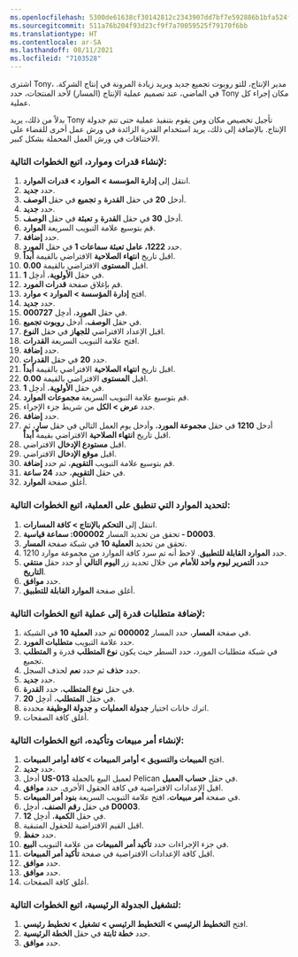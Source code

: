 ```yaml
---
ms.openlocfilehash: 5300de61638cf30142812c2343907dd7bf7e592886b1bfa524fcf967a965a1e6
ms.sourcegitcommit: 511a76b204f93d23cf9f7a70059525f79170f6bb
ms.translationtype: HT
ms.contentlocale: ar-SA
ms.lasthandoff: 08/11/2021
ms.locfileid: "7103528"
---
```

اشترى Tony، مدير الإنتاج، للتو روبوت تجميع جديد ويريد زيادة المرونة في إنتاج الشركة. في الماضي، عند تصميم عملية الإنتاج (المسار) لأحد المنتجات، حدد Tony مكان إجراء كل عملية. 

بدلاً من ذلك، يريد Tony تأجيل تخصيص مكان ومن يقوم بتنفيذ عملية حتى تتم جدولة الإنتاج. بالإضافة إلى ذلك، يريد استخدام القدرة الزائدة في ورش عمل أخرى للقضاء على الاختناقات في ورش العمل المحملة بشكل كبير.

### <a name="to-create-capabilities-and-resources-follow-these-steps"></a>لإنشاء قدرات وموارد، اتبع الخطوات التالية:

1.  انتقل إلى **إدارة المؤسسة > الموارد > قدرات الموارد**.
2.  حدد **جديد‏‎**.
3.  أدخل **20** في حقل **القدرة** و **تجميع** في حقل **الوصف**.
4.  حدد **جديد‏‎**.
5.  أدخل **30** في حقل **القدرة** و **تعبئة** في حقل **الوصف**.
6.  قم بتوسيع علامة التبويب السريعة **الموارد**.
7.  حدد **إضافة**.
8.  حدد **1222، عامل تعبئة سماعات 1** في حقل **المورد**.
9.  اقبل تاريخ **انتهاء الصلاحية** الافتراضي بالقيمة **أبداً**.
10. اقبل **المستوى** الافتراضي بالقيمة **0.00**.
11. في حقل **الأولوية**، أدخِل **1**.
12. قم بإغلاق صفحة **قدرات المورد**.
13. افتح **إدارة المؤسسة > الموارد > موارد**.
14. حدد **جديد‏‎**.
15. في حقل **المورد**، أدخِل **000727**.
16. في حقل **الوصف**، أدخل **روبوت تجميع**.
17. اقبل الإعداد الافتراضي **للجهاز** في حقل **النوع**.
18. افتح علامة التبويب السريعة **القدرات**.
19. حدد **إضافة**.
20. حدد **20** في حقل **القدرات**.
21. اقبل تاريخ **انتهاء الصلاحية** الافتراضي بالقيمة **أبداً**.
22. اقبل **المستوى** الافتراضي بالقيمة **0.00**.
23. في حقل **الأولوية**، أدخِل **1**.
24. قم بتوسيع علامة التبويب السريعة **مجموعات الموارد**.
25. حدد **عرض > الكل** من شريط جزء الإجراء.
26. حدد **إضافة**.
27. أدخل **1210** في حقل **مجموعة المورد**، وأدخل يوم العمل التالي في حقل **سارٍ**، ثم اقبل تاريخ **انتهاء الصلاحية** الافتراضي بقيمة **أبداً**.
28. اقبل **مستودع الإدخال** الافتراضي.
29. اقبل **موقع الإدخال** الافتراضي.
30. قم بتوسيع علامة التبويب **التقويم**، ثم حدد **إضافة**.
31. في حقل **التقويم**، حدد **24 ساعة**.
32. أغلق صفحة **الموارد**.

### <a name="to-identify-resources-that-are-applicable-for-the-operation-follow-these-steps"></a>لتحديد الموارد التي تنطبق على العملية، اتبع الخطوات التالية:

1.  انتقل إلى **التحكم بالإنتاج > كافة المسارات**.
2.  تحقق من تحديد المسار **000002: سماعة قياسية - D0003**.
3.  تحقق من تحديد **العملية 10** في شبكة صفحة **المسار**.
4.  حدد **الموارد القابلة للتطبيق**. لاحظ أنه تم سرد كافة الموارد من مجموعة موارد 1210.
6.  حدد **التمرير ليوم واحد للأمام** من خلال تحديد زر **اليوم التالي** أو حدد حقل **منتقي التاريخ**.
7.  حدد **موافق**.
8.  أغلق صفحة **الموارد القابلة للتطبيق**.

### <a name="to-add-requirements-for-a-capability-to-an-operation-follow-these-steps"></a>لإضافة متطلبات قدرة إلى عملية اتبع الخطوات التالية:

1.  في صفحة **المسار**، حدد المسار **000002** ثم حدد **العملية 10** في الشبكة.
2.  حدد علامة التبويب **متطلبات المورد**.
3.  في شبكة متطلبات المورد، حدد السطر حيث يكون **نوع المتطلب** قدرة و **المتطلب** تجميع.
4.  حدد **حذف** ثم حدد **نعم** لحذف السجل.
5.  حدد **جديد‏‎**.
6.  في حقل **نوع المتطلب**، حدد **القدرة**.
7.  في حقل **المتطلب**، أدخِل **20**.
8.  اترك خانات اختيار **جدولة العمليات** و **جدولة الوظيفة** محددة.
9.  أغلق كافة الصفحات.

### <a name="to-create-and-confirm-a-sales-order-follow-these-steps"></a>لإنشاء أمر مبيعات وتأكيده، اتبع الخطوات التالية:

1.  افتح **المبيعات والتسويق > أوامر المبيعات > كافة أوامر المبيعات**.
2.  حدد **جديد‏‎**.
3.  أدخل **US-013** لعميل البيع بالجملة Pelican في حقل **حساب العميل**.
4.  اقبل الإعدادات الافتراضية في كافة الحقول الأخرى. حدد **موافق**.
5.  في صفحة **أمر مبيعات**، افتح علامة التبويب السريعة **بنود أمر المبيعات**.
6.  في حقل **رقم الصنف**، أدخِل **D0003**.
7.  في حقل **الكمية**، أدخِل **12**.
8.  اقبل القيم الافتراضية للحقول المتبقية.
9.  حدد **حفظ**.
10. في جزء الإجراءات حدد **تأكيد أمر المبيعات** من علامة التبويب **البيع**.
11. اقبل كافة الإعدادات الافتراضية في صفحة **تأكيد أمر المبيعات**.
12. حدد **موافق**.
13. حدد **موافق**.
14. أغلق كافة الصفحات.

### <a name="to-run-master-scheduling-follow-these-steps"></a>لتشغيل الجدولة الرئيسية، اتبع الخطوات التالية:

1.  افتح **التخطيط الرئيسي > التخطيط الرئيسي > تشغيل > تخطيط رئيسي**.
2.  حدد **خطة ثابتة** في حقل **الخطة الرئيسية**.
3.  حدد **موافق**.
